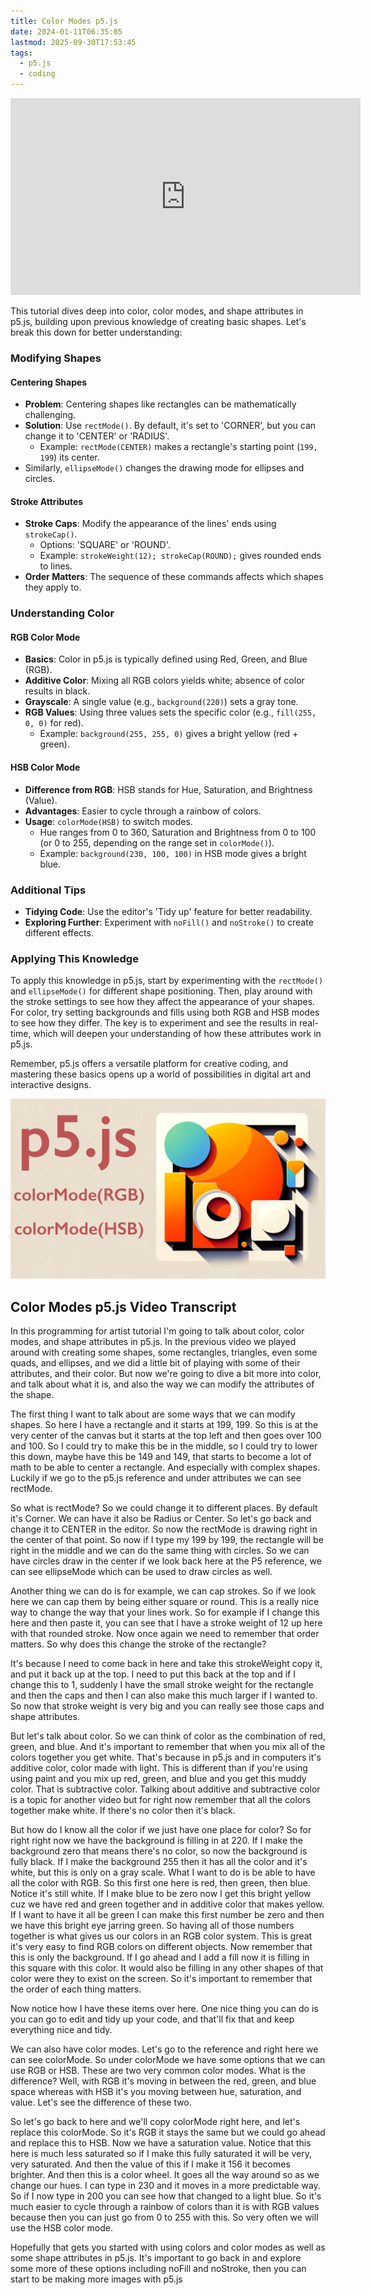 ```yaml
---
title: Color Modes p5.js
date: 2024-01-11T06:35:05
lastmod: 2025-09-30T17:53:45
tags:
  - p5.js
  - coding
---
```


<div class="iframe-16-9-container">
<iframe class="youTubeIframe" width="560" height="315" src="https://www.youtube.com/embed/uBj4dZmxONA?si=e3HsTRd8_PHR8KZo?rel=0" title="YouTube video player" frameborder="0" allow="accelerometer; autoplay; clipboard-write; encrypted-media; gyroscope; picture-in-picture; web-share" referrerpolicy="strict-origin-when-cross-origin" allowfullscreen></iframe>
</div>

This tutorial dives deep into color, color modes, and shape attributes in p5.js, building upon previous knowledge of creating basic shapes. Let's break this down for better understanding:

### Modifying Shapes

#### Centering Shapes

- **Problem**: Centering shapes like rectangles can be mathematically challenging.
- **Solution**: Use `rectMode()`. By default, it's set to 'CORNER', but you can change it to 'CENTER' or 'RADIUS'.
  - Example: `rectMode(CENTER)` makes a rectangle's starting point (`199, 199`) its center.
- Similarly, `ellipseMode()` changes the drawing mode for ellipses and circles.

#### Stroke Attributes

- **Stroke Caps**: Modify the appearance of the lines' ends using `strokeCap()`.
  - Options: 'SQUARE' or 'ROUND'.
  - Example: `strokeWeight(12); strokeCap(ROUND);` gives rounded ends to lines.
- **Order Matters**: The sequence of these commands affects which shapes they apply to.

### Understanding Color

#### RGB Color Mode

- **Basics**: Color in p5.js is typically defined using Red, Green, and Blue (RGB).
- **Additive Color**: Mixing all RGB colors yields white; absence of color results in black.
- **Grayscale**: A single value (e.g., `background(220)`) sets a gray tone.
- **RGB Values**: Using three values sets the specific color (e.g., `fill(255, 0, 0)` for red).
  - Example: `background(255, 255, 0)` gives a bright yellow (red + green).

#### HSB Color Mode

- **Difference from RGB**: HSB stands for Hue, Saturation, and Brightness (Value).
- **Advantages**: Easier to cycle through a rainbow of colors.
- **Usage**: `colorMode(HSB)` to switch modes.
  - Hue ranges from 0 to 360, Saturation and Brightness from 0 to 100 (or 0 to 255, depending on the range set in `colorMode()`).
  - Example: `background(230, 100, 100)` in HSB mode gives a bright blue.

### Additional Tips

- **Tidying Code**: Use the editor's 'Tidy up' feature for better readability.
- **Exploring Further**: Experiment with `noFill()` and `noStroke()` to create different effects.

### Applying This Knowledge

To apply this knowledge in p5.js, start by experimenting with the `rectMode()` and `ellipseMode()` for different shape positioning. Then, play around with the stroke settings to see how they affect the appearance of your shapes. For color, try setting backgrounds and fills using both RGB and HSB modes to see how they differ. The key is to experiment and see the results in real-time, which will deepen your understanding of how these attributes work in p5.js.

Remember, p5.js offers a versatile platform for creative coding, and mastering these basics opens up a world of possibilities in digital art and interactive designs.

[![p5.js Color Mode Basics](./attachments/p5-js-color-modes-basic-thumb.png)](./attachments/p5-js-color-modes-basic-thumb.png)

## Color Modes p5.js Video Transcript

In this programming for artist tutorial I'm going to talk about color, color modes, and shape attributes in p5.js. In the previous video we played around with creating some shapes, some rectangles, triangles, even some quads, and ellipses, and we did a little bit of playing with some of their attributes, and their color. But now we're going to dive a bit more into color, and talk about what it is, and also the way we can modify the attributes of the shape.

The first thing I want to talk about are some ways that we can modify shapes. So here I have a rectangle and it starts at 199, 199. So this is at the very center of the canvas but it starts at the top left and then goes over 100 and 100. So I could try to make this be in the middle, so I could try to lower this down, maybe have this be 149 and 149, that starts to become a lot of math to be able to center a rectangle. And especially with complex shapes. Luckily if we go to the p5.js reference and under attributes we can see rectMode.

So what is rectMode? So we could change it to different places. By default it's Corner. We can have it also be Radius or Center. So let's go back and change it to CENTER in the editor. So now the rectMode is drawing right in the center of that point. So now if I type my 199 by 199, the rectangle will be right in the middle and we can do the same thing with circles. So we can have circles draw in the center if we look back here at the P5 reference, we can see ellipseMode which can be used to draw circles as well.

Another thing we can do is for example, we can cap strokes. So if we look here we can cap them by being either square or round. This is a really nice way to change the way that your lines work. So for example if I change this here and then paste it, you can see that I have a stroke weight of 12 up here with that rounded stroke. Now once again we need to remember that order matters. So why does this change the stroke of the rectangle?

It's because I need to come back in here and take this strokeWeight copy it, and put it back up at the top. I need to put this back at the top and if I change this to 1, suddenly I have the small stroke weight for the rectangle and then the caps and then I can also make this much larger if I wanted to. So now that stroke weight is very big and you can really see those caps and shape attributes.

But let's talk about color. So we can think of color as the combination of red, green, and blue. And it's important to remember that when you mix all of the colors together you get white. That's because in p5.js and in computers it's additive color, color made with light. This is different than if you're using using paint and you mix up red, green, and blue and you get this muddy color. That is subtractive color. Talking about additive and subtractive color is a topic for another video but for right now remember that all the colors together make white. If there's no color then it's black.

But how do I know all the color if we just have one place for color? So for right right now we have the background is filling in at 220. If I make the background zero that means there's no color, so now the background is fully black. If I make the background 255 then it has all the color and it's white, but this is only on a gray scale. What I want to do is be able to have all the color with RGB. So this first one here is red, then green, then blue. Notice it's still white. If I make blue to be zero now I get this bright yellow cuz we have red and green together and in additive color that makes yellow. If I want to have it all be green I can make this first number be zero and then we have this bright eye jarring green. So having all of those numbers together is what gives us our colors in an RGB color system. This is great it's very easy to find RGB colors on different objects. Now remember that this is only the background. If I go ahead and I add a fill now it is filling in this square with this color. It would also be filling in any other shapes of that color were they to exist on the screen. So it's important to remember that the order of each thing matters.

Now notice how I have these items over here. One nice thing you can do is you can go to edit and tidy up your code, and that'll fix that and keep everything nice and tidy.

We can also have color modes. Let's go to the reference and right here we can see colorMode. So under colorMode we have some options that we can use RGB or HSB. These are two very common color modes. What is the difference? Well, with RGB it's moving in between the red, green, and blue space whereas with HSB it's you moving between hue, saturation, and value. Let's see the difference of these two.

So let's go back to here and we'll copy colorMode right here, and let's replace this colorMode. So it's RGB it stays the same but we could go ahead and replace this to HSB. Now we have a saturation value. Notice that this here is much less saturated so if I make this fully saturated it will be very, very saturated. And then the value of this if I make it 156 it becomes brighter. And then this is a color wheel. It goes all the way around so as we change our hues. I can type in 230 and it moves in a more predictable way. So if I now type in 200 you can see how that changed to a light blue. So it's much easier to cycle through a rainbow of colors than it is with RGB values because then you can just go from 0 to 255 with this. So very often we will use the HSB color mode.

Hopefully that gets you started with using colors and color modes as well as some shape attributes in p5.js. It's important to go back in and explore some more of these options including noFill and noStroke, then you can start to be making more images with p5.js
